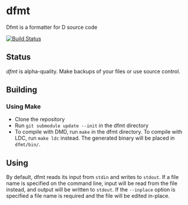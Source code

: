 # dfmt
Dfmt is a formatter for D source code

[![Build Status](https://travis-ci.org/Hackerpilot/dfmt.svg)](https://travis-ci.org/Hackerpilot/dfmt)

## Status
*dfmt* is alpha-quality. Make backups of your files or use source control.

## Building
### Using Make
* Clone the repository
* Run ```git submodule update --init``` in the dfmt directory
* To compile with DMD, run ```make``` in the dfmt directory. To compile with
  LDC, run ```make ldc``` instead. The generated binary will be placed in
  ```dfmt/bin/```.

## Using
By default, dfmt reads its input from ```stdin``` and writes to ```stdout```.
If a file name is specified on the command line, input will be read from the
file instead, and output will be written to ```stdout```. If the ```--inplace```
option is specified a file name is required and the file will be edited
in-place.
